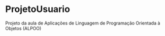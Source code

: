 # ProjetoUsuario
Projeto da aula de Aplicações de Linguagem de Programação Orientada à Objetos (ALPOO)
